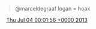 > @marceldegraaf logan \= hoax

<img src="../../media/tweet.ico" width="12" /> [Thu Jul 04 00:01:56 +0000 2013](https://twitter.com/DromerDenker/status/352577984491819008)